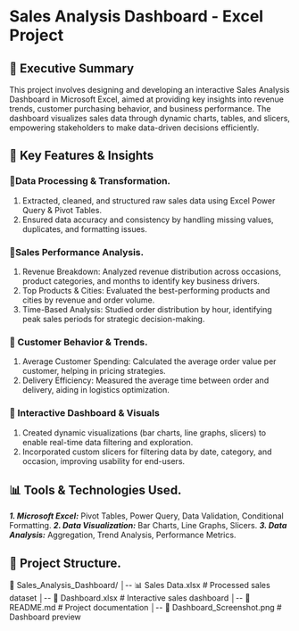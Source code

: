 # Sales Analysis Dashboard - Excel Project

## 📌 Executive Summary

This project involves designing and developing an interactive Sales Analysis Dashboard in Microsoft Excel, aimed at providing key insights into revenue trends, customer purchasing behavior, and business performance. The dashboard visualizes sales data through dynamic charts, tables, and slicers, empowering stakeholders to make data-driven decisions efficiently.

## 🚀 Key Features & Insights

### 🔹Data Processing & Transformation.

1. Extracted, cleaned, and structured raw sales data using Excel Power Query & Pivot Tables. 
2. Ensured data accuracy and consistency by handling missing values, duplicates, and formatting issues.

### 🔹Sales Performance Analysis.

1. Revenue Breakdown: Analyzed revenue distribution across occasions, product categories, and months to identify key business drivers.
2. Top Products & Cities: Evaluated the best-performing products and cities by revenue and order volume.
3. Time-Based Analysis: Studied order distribution by hour, identifying peak sales periods for strategic decision-making.

### 🔹 Customer Behavior & Trends.

1. Average Customer Spending: Calculated the average order value per customer, helping in pricing strategies.
2. Delivery Efficiency: Measured the average time between order and delivery, aiding in logistics optimization.

### 🔹 Interactive Dashboard & Visuals

1. Created dynamic visualizations (bar charts, line graphs, slicers) to enable real-time data filtering and exploration.
2. Incorporated custom slicers for filtering data by date, category, and occasion, improving usability for end-users.

## 📊 Tools & Technologies Used.

***1. Microsoft Excel:*** Pivot Tables, Power Query, Data Validation, Conditional Formatting.
***2. Data Visualization:*** Bar Charts, Line Graphs, Slicers.
***3. Data Analysis:*** Aggregation, Trend Analysis, Performance Metrics.

## 📂 Project Structure.

📂 Sales_Analysis_Dashboard/
│-- 📊 Sales Data.xlsx        # Processed sales dataset
│-- 📂 Dashboard.xlsx         # Interactive sales dashboard
│-- 📜 README.md              # Project documentation
│-- 📸 Dashboard_Screenshot.png # Dashboard preview



